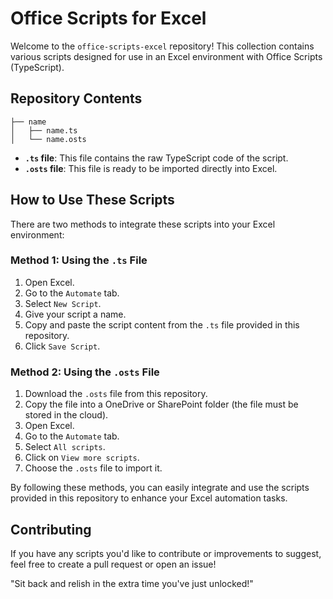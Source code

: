 # Office Scripts for Excel

Welcome to the `office-scripts-excel` repository! This collection contains various scripts designed for use in an Excel environment with Office Scripts (TypeScript).

## Repository Contents

```
├── name
│   ├── name.ts
│   └── name.osts
```

- **`.ts` file**: This file contains the raw TypeScript code of the script.
- **`.osts` file**: This file is ready to be imported directly into Excel.

## How to Use These Scripts

There are two methods to integrate these scripts into your Excel environment:

### Method 1: Using the `.ts` File

1. Open Excel.
2. Go to the `Automate` tab.
3. Select `New Script`.
4. Give your script a name.
5. Copy and paste the script content from the `.ts` file provided in this repository.
6. Click `Save Script`.

### Method 2: Using the `.osts` File

1. Download the `.osts` file from this repository.
2. Copy the file into a OneDrive or SharePoint folder (the file must be stored in the cloud).
3. Open Excel.
4. Go to the `Automate` tab.
5. Select `All scripts`.
6. Click on `View more scripts`.
7. Choose the `.osts` file to import it.

By following these methods, you can easily integrate and use the scripts provided in this repository to enhance your Excel automation tasks.

## Contributing

If you have any scripts you'd like to contribute or improvements to suggest, feel free to create a pull request or open an issue!

"Sit back and relish in the extra time you've just unlocked!"
